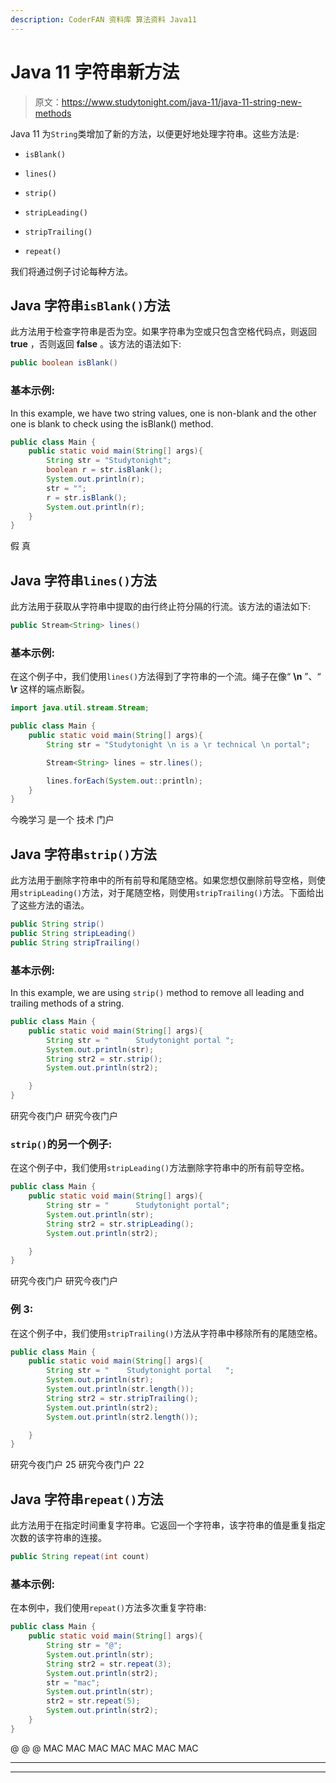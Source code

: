 ```yaml
---
description: CoderFAN 资料库 算法资料 Java11
---
```


# Java 11 字符串新方法

> 原文：<https://www.studytonight.com/java-11/java-11-string-new-methods>

Java 11 为`String`类增加了新的方法，以便更好地处理字符串。这些方法是:

*   `isBlank()`

*   `lines()`

*   `strip()`

*   `stripLeading()`

*   `stripTrailing()`

*   `repeat()`

我们将通过例子讨论每种方法。

## Java 字符串`isBlank()`方法

此方法用于检查字符串是否为空。如果字符串为空或只包含空格代码点，则返回 **true** ，否则返回 **false** 。该方法的语法如下:

```java
public boolean isBlank()
```

### 基本示例:

In this example, we have two string values, one is non-blank and the other one is blank to check using the isBlank() method.

```java
public class Main {  
	public static void main(String[] args){
		String str = "Studytonight";
		boolean r = str.isBlank();
		System.out.println(r);
		str = "";
		r = str.isBlank();
		System.out.println(r);	
	}        
}
```

假
真

## Java 字符串`lines()`方法

此方法用于获取从字符串中提取的由行终止符分隔的行流。该方法的语法如下:

```java
public Stream<String> lines()
```

### 基本示例:

在这个例子中，我们使用`lines()`方法得到了字符串的一个流。绳子在像“ **\n** ”、“ **\r** 这样的端点断裂。

```java
import java.util.stream.Stream;

public class Main {  
	public static void main(String[] args){
		String str = "Studytonight \n is a \r technical \n portal"; 

        Stream<String> lines = str.lines();

        lines.forEach(System.out::println);	
	}        
}
```

今晚学习
是一个
技术
门户

## Java 字符串`strip()`方法

此方法用于删除字符串中的所有前导和尾随空格。如果您想仅删除前导空格，则使用`stripLeading()`方法，对于尾随空格，则使用`stripTrailing()`方法。下面给出了这些方法的语法。

```java
public String strip()
public String stripLeading()
public String stripTrailing()
```

### 基本示例:

In this example, we are using `strip()` method to remove all leading and trailing methods of a string.

```java
public class Main {  
	public static void main(String[] args){
		String str = "      Studytonight portal "; 
		System.out.println(str);
        String str2 = str.strip();
        System.out.println(str2);

	}        
}
```

研究今夜门户
研究今夜门户

### `strip()`的另一个例子:

在这个例子中，我们使用`stripLeading()`方法删除字符串中的所有前导空格。

```java
public class Main {  
	public static void main(String[] args){
		String str = "      Studytonight portal"; 
		System.out.println(str);
        String str2 = str.stripLeading();
        System.out.println(str2);

	}        
}
```

研究今夜门户
研究今夜门户

### 例 3:

在这个例子中，我们使用`stripTrailing()`方法从字符串中移除所有的尾随空格。

```java
public class Main {  
	public static void main(String[] args){
		String str = "    Studytonight portal   "; 
		System.out.println(str);
		System.out.println(str.length());
        String str2 = str.stripTrailing();
        System.out.println(str2);
        System.out.println(str2.length());

	}        
}
```

研究今夜门户
25
研究今夜门户
22

## Java 字符串`repeat()`方法

此方法用于在指定时间重复字符串。它返回一个字符串，该字符串的值是重复指定次数的该字符串的连接。

```java
public String repeat(int count)
```

### 基本示例:

在本例中，我们使用`repeat()`方法多次重复字符串:

```java
public class Main {  
	public static void main(String[] args){
		String str = "@"; 
		System.out.println(str);
		String str2 = str.repeat(3);
		System.out.println(str2);
		str = "mac";
		System.out.println(str);
		str2 = str.repeat(5);
		System.out.println(str2);
	}        
}
```

@
@ @
MAC
MAC MAC MAC MAC MAC MAC

* * *

* * *